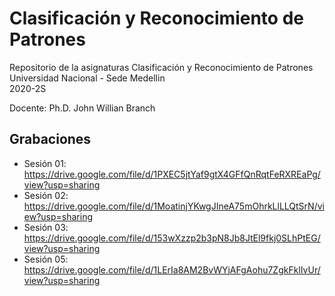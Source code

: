 # Clasificación y Reconocimiento de Patrones

Repositorio de la asignaturas Clasificación y Reconocimiento de Patrones  
Universidad Nacional - Sede Medellin  
2020-2S

Docente: Ph.D. John Willian Branch  

## Grabaciones  
* Sesión 01: https://drive.google.com/file/d/1PXEC5jtYaf9gtX4GFfQnRqtFeRXREaPg/view?usp=sharing  
* Sesión 02: https://drive.google.com/file/d/1MoatinjYKwgJIneA75mOhrkLlLLQtSrN/view?usp=sharing  
* Sesión 03: https://drive.google.com/file/d/153wXzzp2b3pN8Jb8JtEl9fkj0SLhPtEG/view?usp=sharing
* Sesión 05: https://drive.google.com/file/d/1LErIa8AM2BvWYjAFgAohu7ZgkFklIvUr/view?usp=sharing
